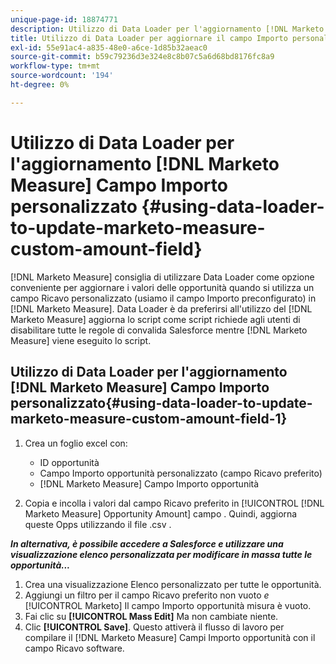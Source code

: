 ```yaml
---
unique-page-id: 18874771
description: Utilizzo di Data Loader per l'aggiornamento [!DNL Marketo Measure] Campo Importo personalizzato - [!DNL Marketo Measure] - Documentazione del prodotto
title: Utilizzo di Data Loader per aggiornare il campo Importo personalizzato misura Marketo
exl-id: 55e91ac4-a835-48e0-a6ce-1d85b32aeac0
source-git-commit: b59c79236d3e324e8c8b07c5a6d68bd8176fc8a9
workflow-type: tm+mt
source-wordcount: '194'
ht-degree: 0%

---
```


# Utilizzo di Data Loader per l&#39;aggiornamento [!DNL Marketo Measure] Campo Importo personalizzato {#using-data-loader-to-update-marketo-measure-custom-amount-field}

[!DNL Marketo Measure] consiglia di utilizzare Data Loader come opzione conveniente per aggiornare i valori delle opportunità quando si utilizza un campo Ricavo personalizzato (usiamo il campo Importo preconfigurato) in [!DNL Marketo Measure]. Data Loader è da preferirsi all&#39;utilizzo del [!DNL Marketo Measure] aggiorna lo script come script richiede agli utenti di disabilitare tutte le regole di convalida Salesforce mentre [!DNL Marketo Measure] viene eseguito lo script.

## Utilizzo di Data Loader per l&#39;aggiornamento [!DNL Marketo Measure] Campo Importo personalizzato{#using-data-loader-to-update-marketo-measure-custom-amount-field-1}

1. Crea un foglio excel con:

   * ID opportunità
   * Campo Importo opportunità personalizzato (campo Ricavo preferito)
   * [!DNL Marketo Measure] Campo Importo opportunità

1. Copia e incolla i valori dal campo Ricavo preferito in [!UICONTROL [!DNL Marketo Measure] Opportunity Amount] campo . Quindi, aggiorna queste Opps utilizzando il file .csv .

**_In alternativa, è possibile accedere a Salesforce e utilizzare una visualizzazione elenco personalizzata per modificare in massa tutte le opportunità..._**

1. Crea una visualizzazione Elenco personalizzato per tutte le opportunità.
1. Aggiungi un filtro per il campo Ricavo preferito non vuoto _e_ [!UICONTROL Marketo] Il campo Importo opportunità misura è vuoto.
1. Fai clic su **[!UICONTROL Mass Edit]** Ma non cambiate niente.
1. Clic **[!UICONTROL Save]**. Questo attiverà il flusso di lavoro per compilare il [!DNL Marketo Measure] Campi Importo opportunità con il campo Ricavo software.
